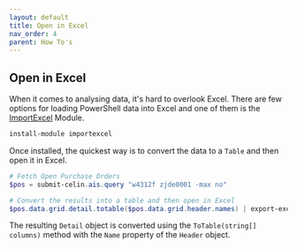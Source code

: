 ```yaml
---
layout: default
title: Open in Excel
nav_order: 4
parent: How To's
---
```


## Open in Excel

When it comes to analysing data, it's hard to overlook Excel.  There are few options for loading PowerShell data into Excel and one of them is the [ImportExcel](https://www.powershellgallery.com/packages/ImportExcel/7.8.5) Module.

```powershell
install-module importexcel
```

Once installed, the quickest way is to convert the data to a `Table` and then open it in Excel.

```powershell
# Fetch Open Purchase Orders
$pos = submit-celin.ais.query "w4312f zjde0001 -max no"

# Convert the results into a table and then open in Excel
$pos.data.grid.detail.totable($pos.data.grid.header.names) | export-excel -show
```

The resulting `Detail` object is converted using the `ToTable(string[] columns)` method with the `Name` property of the `Header` object.
